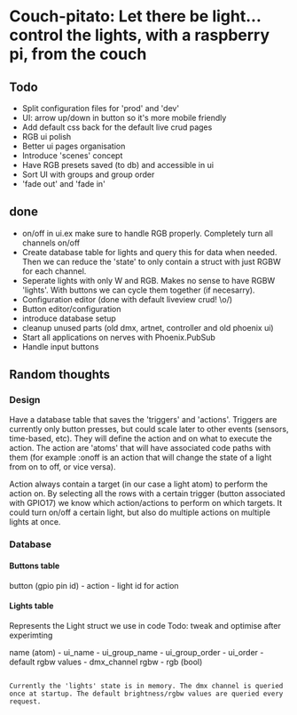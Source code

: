 # Couch-pitato: Let there be light...  control the lights, with a raspberry pi, from the couch

## Todo
- Split configuration files for 'prod' and 'dev'
- UI: arrow up/down in button so it's more mobile friendly
- Add default css back for the default live crud pages
- RGB ui polish
- Better ui pages organisation
- Introduce 'scenes' concept
- Have RGB presets saved (to db) and accessible in ui
- Sort UI with groups and group order
- 'fade out' and 'fade in'


## done
- on/off in ui.ex make sure to handle RGB properly. Completely turn all channels on/off
- Create database table for lights and query this for data when needed. Then we can reduce the 'state' to only contain a struct with just RGBW for each channel.
- Seperate lights with only W and RGB. Makes no sense to have RGBW 'lights'. With buttons we can cycle them together (if necesarry).
- Configuration editor (done with default liveview crud! \o/)
- Button editor/configuration
- introduce database setup
- cleanup unused parts (old dmx, artnet, controller and old phoenix ui)
- Start all applications on nerves with Phoenix.PubSub
- Handle input buttons


## Random thoughts
### Design
Have a database table that saves the 'triggers' and 'actions'. Triggers are currently only button presses, but could scale later to other events (sensors, time-based, etc). They will define the action and on what to execute the action. The action are 'atoms' that will have associated code paths with them (for example :onoff is an action that will change the state of a light from on to off, or vice versa).

Action always contain a target (in our case a light atom) to perform the action on. By selecting all the rows with a certain trigger (button associated with GPIO17) we know which action/actions to perform on which targets. It could turn on/off a certain light, but also do multiple actions on multiple lights at once.


### Database
#### Buttons table
button (gpio pin id) - action - light id for action 

#### Lights table
Represents the Light struct we use in code
Todo: tweak and optimise after experimting

name (atom) - ui_name - ui_group_name - ui_group_order - ui_order - default rgbw values - dmx_channel rgbw - rgb (bool)
```

Currently the 'lights' state is in memory. The dmx channel is queried once at startup. The default brightness/rgbw values are queried every request.

